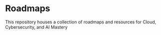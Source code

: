 # Roadmaps
This repository houses a collection of roadmaps and resources for Cloud, Cybersecurity, and AI Mastery
